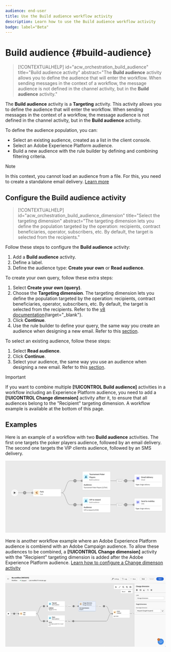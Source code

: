 ```yaml
---
audience: end-user
title: Use the Build audience workflow activity
description: Learn how to use the Build audience workflow activity
badge: label="Beta" 
---
```


# Build audience {#build-audience}

>[!CONTEXTUALHELP]
>id="acw_orchestration_build_audience"
>title="Build audience activity"
>abstract="The **Build audience** activity allows you to define the audience that will enter the workflow. When sending messages in the context of a workflow, the message audience is not defined in the channel activity, but in the **Build audience** activity."


The **Build audience** activity is a **Targeting** activity. This activity allows you to define the audience that will enter the workflow. When sending messages in the context of a workflow, the message audience is not defined in the channel activity, but in the **Build audience** activity.

To define the audience population, you can:

* Select an existing audience, created as a list in the client console.
* Select an Adobe Experience Platform audience. 
* Build a new audience with the rule builder by defining and combining filtering criteria.

>[!NOTE]
>
>In this context, you cannot load an audience from a file. For this, you need to create a standalone email delivery. [Learn more](../../audience/about-audiences.md)

<!--
The **Build audience** activity can be placed at the beginning of the workflow or after any other activity. Any activity can be placed after the **Build audience**.
-->

## Configure the Build audience activity

>[!CONTEXTUALHELP]
>id="acw_orchestration_build_audience_dimension"
>title="Select the targeting dimension"
>abstract="The targeting dimension lets you define the population targeted by the operation: recipients, contract beneficiaries, operator, subscribers, etc. By default, the target is selected from the recipients."


Follow these steps to configure the **Build audience** activity:

1. Add a **Build audience** activity. 
1. Define a label.
1. Define the audience type: **Create your own** or **Read audience**. 

To create your own query, follow these extra steps:

1. Select **Create your own (query)**.
1. Choose the **Targeting dimension**. The targeting dimension lets you define the population targeted by the operation: recipients, contract beneficiaries, operator, subscribers, etc. By default, the target is selected from the recipients. Refer to the [v8 documentation](https://experienceleague.adobe.com/docs/campaign/automation/workflows/introduction/wf-type/targeting-workflows.html#targeting-and-filtering-dimensions){target="_blank"}.
1. Click **Continue**.
1. Use the rule builder to define your query, the same way you create an audience when designing a new email. Refer to this [section](../../audience/segment-builder.md).

To select an existing audience, follow these steps:

1. Select **Read audience**.
1. Click **Continue**.
1. Select your audience, the same way you use an audience when designing a new email. Refer to this [section](../../audience/add-audience.md).

>[!IMPORTANT]
>
>If you want to combine multiple **[!UICONTROL Build audience]** activities in a workflow including an Experience Platform audience, you need to add a **[!UICONTROL Change dimension]** activity after it, to ensure that all audiences belong to the "Recipient" targeting dimension. A workflow example is available at the bottom of this page.

## Examples

Here is an example of a workflow with two **Build audience** activities. The first one targets the poker players audience, followed by an email delivery. The second one targets the VIP clients audience, followed by an SMS delivery.

![](../assets/workflow-audience-example.png)

Here is another workflow example where an Adobe Experience Platform audience is combiend with an Adobe Campaign audience. To allow these audiences to be combined, a **[!UICONTROL Change dimension]** activity with the "Recipient" targeting dimension is added after the Adobe Experience Platform audience. [Learn how to configure a Change dimenson activity](change-dimension.md)

![](../assets/workflow-audience-aep.png)
